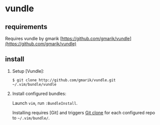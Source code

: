 # vundle

## requirements
Requires vundle by gmarik [https://github.com/gmarik/vundle](https://github.com/gmarik/vundle)

## install
1. Setup [Vundle]:

     ```
     $ git clone http://github.com/gmarik/vundle.git ~/.vim/bundle/vundle
     ```

2. Install configured bundles:

     Launch `vim`, run `:BundleInstall`. 

     Installing requires [Git] and triggers [Git clone](http://gitref.org/creating/#clone) for each configured repo to `~/.vim/bundle/`.
